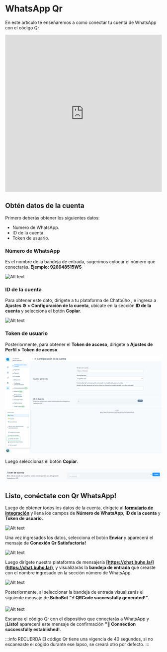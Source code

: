 # WhatsApp Qr
En este artículo te enseñaremos a como conectar tu cuenta de WhatsApp con el código Qr

<p> <iframe width="100%" height="505" src="https://www.youtube.com/embed/OWBae5VsZoc" title="YouTube video player" frameborder="0" allow="accelerometer; autoplay; clipboard-write; encrypted-media; gyroscope; picture-in-picture; web-share" allowfullscreen="allowfullscreen"></iframe></p>

## Obtén datos de la cuenta
Primero deberás obtener los siguientes datos:
* Numero de WhatsApp.
* ID de la cuenta.
* Token de usuario.

### Número de WhatsApp
Es el nombre de la bandeja de entrada, sugerimos colocar el número que conectarás. **Ejemplo: 926648515WS**

![Alt text](img/qr-chatbuho-01.png)

### ID de la cuenta
Para obtener este dato, dirígete a tu plataforma de Chatbúho , e ingresa a **Ajustes ⚙️ > Configuración de la cuenta**, ubícate en la sección **ID de la cuenta** y selecciona el botón **Copiar**.

![Alt text](img/qr-chatbuho-02.png)

### Token de usuario
Posteriormente, para obtener el **Token de acceso**, dirígete a **Ajustes de Perfil > Token de acceso**.

![Alt text](../herramientas-adicionales/img/02_exportar_contactos.png)


Luego seleccionas el botón **Copiar**.

![Alt text](../herramientas-adicionales/img/03_exportar_contactos.png)

## Listo, conéctate con Qr WhatsApp!
Luego de obtener todos los datos de la cuenta, dirígete al **[formulario de integración](https://static.buho.la/chat/qr/)** y llena los campos de **Número de WhatsApp**, **ID de la cuenta** y **Token de usuario.**

![Alt text](img/qr-chatbuho-03.png)

Una vez ingresados los datos, selecciona el botón **Enviar** y aparecerá el mensaje de **Conexión Qr Satisfactoria!**

![Alt text](img/qr-chatbuho-04.png)

Luego dirígete nuestra plataforma de mensajería **[https://chat.buho.la/](https://chat.buho.la/)**, y visualizarás la **bandeja de entrada** que creaste con el nombre ingresado en la sección número de WhatsApp.

![Alt text](img/qr-chatbuho-01.png)

Posteriormente, al seleccionar la bandeja de entrada visualizarás el siguiente mensaje de **BuhoBot**
**"⚡️ QRCode successfully generated!"**.

![Alt text](img/qr-chatbuho-05.png)

 Escanea el código Qr con el dispositivo que conectarás a WhatsApp y **¡Listo!** aparecerá este mensaje de confirmación **"🚀 Connection successfully established!**.




:::info RECUERDA
El código Qr tiene una vigencia de 40 segundos, si no escaneaste el cógido durante ese lapso, se creará otro por defecto.
:::

